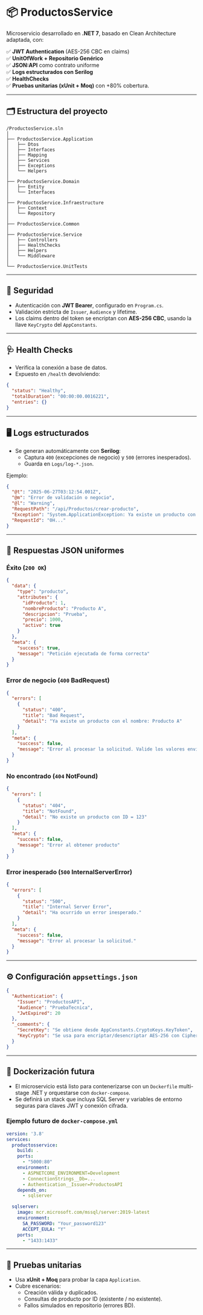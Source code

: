 
# 📦 ProductosService

Microservicio desarrollado en **.NET 7**, basado en Clean Architecture adaptada, con:

✅ **JWT Authentication** (AES-256 CBC en claims)  
✅ **UnitOfWork + Repositorio Genérico**  
✅ **JSON:API** como contrato uniforme  
✅ **Logs estructurados con Serilog**  
✅ **HealthChecks**  
✅ **Pruebas unitarias (xUnit + Moq)** con +80% cobertura.

---

## 🗂 Estructura del proyecto

```
/ProductosService.sln
│
├── ProductosService.Application
│   ├── Dtos
│   ├── Interfaces
│   ├── Mapping
│   ├── Services
│   ├── Exceptions
│   └── Helpers
│
├── ProductosService.Domain
│   ├── Entity
│   └── Interfaces
│
├── ProductosService.Infraestructure
│   ├── Context
│   └── Repository
│
├── ProductosService.Common
│
├── ProductosService.Service
│   ├── Controllers
│   ├── HealthChecks
│   ├── Helpers
│   └── Middleware
│
└── ProductosService.UnitTests
```

---

## 🔐 Seguridad

- Autenticación con **JWT Bearer**, configurado en `Program.cs`.
- Validación estricta de `Issuer`, `Audience` y lifetime.
- Los claims dentro del token se encriptan con **AES-256 CBC**, usando la llave `KeyCrypto` del `AppConstants`.

---

## 🩺 Health Checks

- Verifica la conexión a base de datos.
- Expuesto en `/health` devolviendo:

```json
{
  "status": "Healthy",
  "totalDuration": "00:00:00.0016221",
  "entries": {}
}
```

---

## 🖥️ Logs estructurados

- Se generan automáticamente con **Serilog**:
  - Captura `400` (excepciones de negocio) y `500` (errores inesperados).
  - Guarda en `Logs/log-*.json`.

Ejemplo:

```json
{
  "@t": "2025-06-27T03:12:54.001Z",
  "@m": "Error de validación o negocio",
  "@l": "Warning",
  "RequestPath": "/api/Productos/crear-producto",
  "Exception": "System.ApplicationException: Ya existe un producto con el nombre: ...",
  "RequestId": "0H..."
}
```

---

## 📝 Respuestas JSON uniformes

### Éxito (`200 OK`)

```json
{
  "data": {
    "type": "producto",
    "attributes": {
      "idProducto": 1,
      "nombreProducto": "Producto A",
      "descripcion": "Prueba",
      "precio": 1000,
      "activo": true
    }
  },
  "meta": {
    "success": true,
    "message": "Petición ejecutada de forma correcta"
  }
}
```

### Error de negocio (`400` BadRequest)

```json
{
  "errors": [
    {
      "status": "400",
      "title": "Bad Request",
      "detail": "Ya existe un producto con el nombre: Producto A"
    }
  ],
  "meta": {
    "success": false,
    "message": "Error al procesar la solicitud. Valide los valores enviados."
  }
}
```

### No encontrado (`404` NotFound)

```json
{
  "errors": [
    {
      "status": "404",
      "title": "NotFound",
      "detail": "No existe un producto con ID = 123"
    }
  ],
  "meta": {
    "success": false,
    "message": "Error al obtener producto"
  }
}
```

### Error inesperado (`500` InternalServerError)

```json
{
  "errors": [
    {
      "status": "500",
      "title": "Internal Server Error",
      "detail": "Ha ocurrido un error inesperado."
    }
  ],
  "meta": {
    "success": false,
    "message": "Error al procesar la solicitud."
  }
}
```

---

## ⚙️ Configuración `appsettings.json`

```json
{
  "Authentication": {
    "Issuer": "ProductosAPI",
    "Audience": "PruebaTecnica",
    "JwtExpired": 20
  },
  "_comments": {
    "SecretKey": "Se obtiene desde AppConstants.CryptoKeys.KeyToken",
    "KeyCrypto": "Se usa para encriptar/desencriptar AES-256 con CipherMode.CBC"
  }
}
```

---

## 🐳 Dockerización futura

- El microservicio está listo para contenerizarse con un `Dockerfile` multi-stage .NET y orquestarse con `docker-compose`.
- Se definirá un stack que incluya SQL Server y variables de entorno seguras para claves JWT y conexión cifrada.

### Ejemplo futuro de `docker-compose.yml`

```yaml
version: '3.8'
services:
  productosservice:
    build: .
    ports:
      - "5000:80"
    environment:
      - ASPNETCORE_ENVIRONMENT=Development
      - ConnectionStrings__Db=...
      - Authentication__Issuer=ProductosAPI
    depends_on:
      - sqlserver

  sqlserver:
    image: mcr.microsoft.com/mssql/server:2019-latest
    environment:
      SA_PASSWORD: "Your_password123"
      ACCEPT_EULA: "Y"
    ports:
      - "1433:1433"
```

---

## 🧪 Pruebas unitarias

- Usa **xUnit + Moq** para probar la capa `Application`.
- Cubre escenarios:
  - Creación válida y duplicados.
  - Consultas de producto por ID (existente  / no existente).
  - Fallos simulados en repositorio (errores BD).
